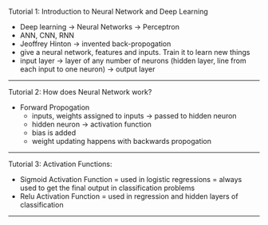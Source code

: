 Tutorial 1: Introduction to Neural Network and Deep Learning

- Deep learning -> Neural Networks -> Perceptron 
- ANN, CNN, RNN
- Jeoffrey Hinton -> invented back-propogation
- give a neural network, features and inputs. Train it to learn new things
- input layer -> layer of any number of neurons (hidden layer, line from each input to one neuron) -> output layer

___________________________________________________________________________________________

Tutorial 2: How does Neural Network work?
- Forward Propogation
  - inputs, weights assigned to inputs -> passed to hidden neuron
  - hidden neuron -> activation function
  - bias is added
  - weight updating happens with backwards propogation
  
___________________________________________________________________________________________

Tutorial 3: Activation Functions:
- Sigmoid Activation Function = used in logistic regressions = always used to get the final output in classification problems
- Relu Activation Function = used in regression and hidden layers of classification

___________________________________________________________________________________________




